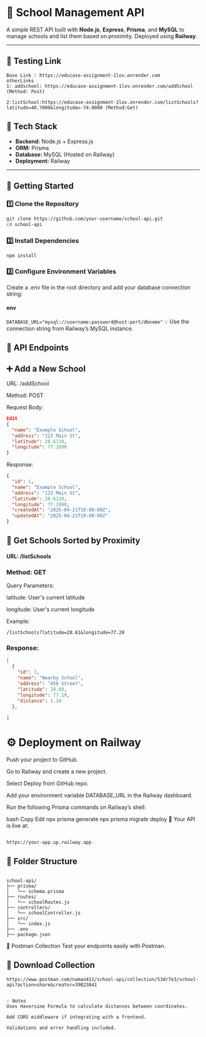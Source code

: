 # 🏫 School Management API

A simple REST API built with **Node.js**, **Express**, **Prisma**, and **MySQL** to manage schools and list them based on proximity. Deployed using **Railway**.

---
## 🧪 Testing Link
```arduino
Base Link : https://educase-assignment-1lov.onrender.com
otherLinks
1: addschool: https://educase-assignment-1lov.onrender.com/addSchool (Method: Post)

2:listSchool:https://educase-assignment-1lov.onrender.com/listSchools?latitude=40.7000&longitude=-74.0000 (Method:Get)
```

## 🧰 Tech Stack

- **Backend:** Node.js + Express.js  
- **ORM:** Prisma  
- **Database:** MySQL (Hosted on Railway)  
- **Deployment:** Railway

---

## 🚀 Getting Started

### 1️⃣ Clone the Repository

```bash
git clone https://github.com/your-username/school-api.git
cd school-api
```

### 2️⃣ Install Dependencies

```npm install```

### 3️⃣ Configure Environment Variables
Create a .env file in the root directory and add your database connection string:

#### env
```DATABASE_URL="mysql://username:password@host:port/dbname"```
💡 Use the connection string from Railway’s MySQL instance.

## 📡 API Endpoints

## ➕ Add a New School
URL: /addSchool

Method: POST

Request Body:

``` json
Edit
{
  "name": "Example School",
  "address": "123 Main St",
  "latitude": 28.6139,
  "longitude": 77.2090
}
```
Response:

``` json
{
  "id": 1,
  "name": "Example School",
  "address": "123 Main St",
  "latitude": 28.6139,
  "longitude": 77.2090,
  "createdAt": "2025-04-21T10:00:00Z",
  "updatedAt": "2025-04-21T10:00:00Z"
}
```
## 📍 Get Schools Sorted by Proximity
#### URL: /listSchools


### Method: GET

Query Parameters:

latitude: User's current latitude

longitude: User's current longitude

Example:
```
/listSchools?latitude=28.61&longitude=77.20
```
### Response:

``` json
[
  {
    "id": 2,
    "name": "Nearby School",
    "address": "456 Street",
    "latitude": 28.60,
    "longitude": 77.19,
    "distance": 1.24
  },
  
]
```

# ⚙️ Deployment on Railway
Push your project to GitHub.

Go to Railway and create a new project.

Select Deploy from GitHub repo.

Add your environment variable DATABASE_URL in the Railway dashboard.

Run the following Prisma commands on Railway’s shell:

bash
Copy
Edit
npx prisma generate
npx prisma migrate deploy
🎉 Your API is live at:

```arduino

https://your-app.up.railway.app

```

## 📁 Folder Structure
``` 

school-api/
├── prisma/
│   └── schema.prisma
├── routes/
│   └── schoolRoutes.js
├── controllers/
│   └── schoolController.js
├── src/
│   └── index.js
├── .env
├── package.json

```
🧪 Postman Collection
Test your endpoints easily with Postman.

## 🔗 Download Collection 
```
https://www.postman.com/naman411/school-api/collection/53dr7e3/school-api?action=share&creator=39823841
```

```

💡 Notes
Uses Haversine Formula to calculate distances between coordinates.

Add CORS middleware if integrating with a frontend.

Validations and error handling included.

```

